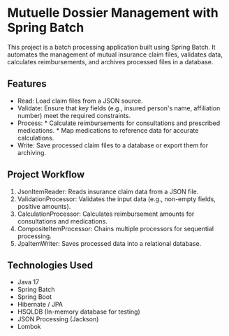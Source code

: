 # Mutuelle Dossier Management with Spring Batch

This project is a batch processing application built using Spring Batch.
It automates the management of mutual insurance claim files, validates data, 
calculates reimbursements, and archives processed files in a database.

## Features
* Read: Load claim files from a JSON source.
* Validate: Ensure that key fields (e.g., insured person's name, affiliation number) meet the required constraints.
* Process:
        * Calculate reimbursements for consultations and prescribed medications.
        * Map medications to reference data for accurate calculations.
* Write: Save processed claim files to a database or export them for archiving.

## Project Workflow

1. JsonItemReader: Reads insurance claim data from a JSON file.
2. ValidationProcessor: Validates the input data (e.g., non-empty fields, positive amounts).
3. CalculationProcessor: Calculates reimbursement amounts for consultations and medications.
4. CompositeItemProcessor: Chains multiple processors for sequential processing.
5. JpaItemWriter: Saves processed data into a relational database.

## Technologies Used

* Java 17
* Spring Batch
* Spring Boot
* Hibernate / JPA
* HSQLDB (In-memory database for testing)
* JSON Processing (Jackson)
* Lombok

